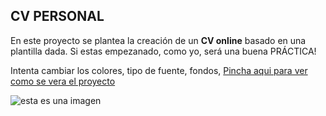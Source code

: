 ## CV PERSONAL
En este proyecto se plantea la creación de un **CV online** basado en una plantilla dada. 
Si estas empezanado, como yo, será una buena PRÁCTICA!


Intenta cambiar los colores, tipo de fuente, fondos, 
<a href="#" >Pincha aqui para ver como se vera el proyecto </a>

![esta es una imagen](https://iesmiguelhernandez.es/moodle2/pluginfile.php/27872/mod_page/content/12/manos-obra-2.png)
